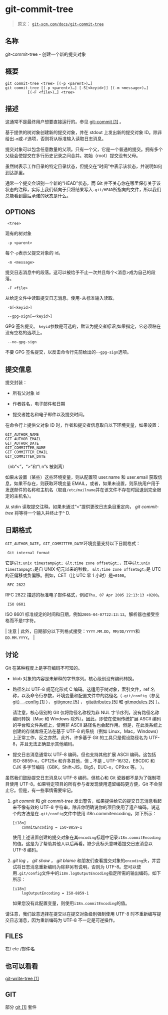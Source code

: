 # git-commit-tree 

> 原文： [`git-scm.com/docs/git-commit-tree`](https://git-scm.com/docs/git-commit-tree)

## 名称

git-commit-tree - 创建一个新的提交对象

## 概要

```
git commit-tree <tree> [(-p <parent>)…​]
git commit-tree [(-p <parent>)…​] [-S[<keyid>]] [(-m <message>)…​]
		  [(-F <file>)…​] <tree>
```

## 描述

这通常不是最终用户想要直接运行的。参见 [git-commit [1]](https://git-scm.com/docs/git-commit) 。

基于提供的树对象创建新的提交对象，并在 stdout 上发出新的提交对象 ID。除非给出`-m`或`-F`选项，否则将从标准输入读取日志消息。

提交对象可以包含任意数量的父项。只有一个父，它是一个普通的提交。拥有多个父级会使提交在多行历史记录之间合并。初始（root）提交没有父母。

虽然树表示工作目录的特定目录状态，但提交在“时间”中表示该状态，并说明如何到达那里。

通常一个提交会识别一个新的“HEAD”状态，而 Git 并不关心你在哪里保存关于该状态的注释，实际上我们倾向于只将结果写入`.git/HEAD`所指向的文件，所以我们总能看到最后承诺的状态是什么。

## OPTIONS

```
 <tree> 
```

现有的树对象

```
 -p <parent> 
```

每个`-p`表示父提交对象的 id。

```
 -m <message> 
```

提交日志消息中的段落。这可以被给予不止一次并且每个&lt;消息&gt;成为自己的段落。

```
 -F <file> 
```

从给定文件中读取提交日志消息。使用`-`从标准输入读取。

```
 -S[<keyid>] 
```

```
 --gpg-sign[=<keyid>] 
```

GPG 签名提交。 `keyid`参数是可选的，默认为提交者标识;如果指定，它必须粘在没有空格的选项上。

```
 --no-gpg-sign 
```

不要 GPG 签名提交，以反击命令行先前给出的`--gpg-sign`选项。

## 提交信息

提交封装：

*   所有父对象 id

*   作者姓名，电子邮件和日期

*   提交者姓名和电子邮件以及提交时间。

在命令行上提供父对象 ID 时，作者和提交者信息取自以下环境变量，如果设置：

```
GIT_AUTHOR_NAME
GIT_AUTHOR_EMAIL
GIT_AUTHOR_DATE
GIT_COMMITTER_NAME
GIT_COMMITTER_EMAIL
GIT_COMMITTER_DATE
```

（nb“&lt;”，“&gt;”和“\ n”s 被剥离）

如果未设置（某些）这些环境变量，则从配置项 user.name 和 user.email 获取信息，如果不存在，则获取环境变量 EMAIL，或者，如果未设置，则系统用户用于发送邮件的名称和主机名（取自`/etc/mailname`并在该文件不存在时回退到完全限定的主机名）。

从 stdin 读取提交注释。如果未通过“&lt;”提供更改日志条目重定向， _git commit-tree_ 将等待一个输入并终止于^ D.

## 日期格式

`GIT_AUTHOR_DATE`，`GIT_COMMITTER_DATE`环境变量支持以下日期格式：

```
 Git internal format 
```

它是`&lt;unix timestamp&gt; &lt;time zone offset&gt;`，其中`&lt;unix timestamp&gt;`是自 UNIX 纪元以来的秒数。 `&lt;time zone offset&gt;`是 UTC 的正偏移或负偏移。例如，CET（比 UTC 早 1 小时）是`+0100`。

```
 RFC 2822 
```

RFC 2822 描述的标准电子邮件格式，例如`Thu, 07 Apr 2005 22:13:13 +0200`。

```
 ISO 8601 
```

ISO 8601 标准规定的时间和日期，例如`2005-04-07T22:13:13`。解析器也接受空格而不是`T`字符。

| 注意 | 此外，日期部分以下列格式接受：`YYYY.MM.DD`，`MM/DD/YYYY`和`DD.MM.YYYY`。 |

## 讨论

Git 在某种程度上是字符编码不可知的。

*   blob 对象的内容是未解释的字节序列。核心级别没有编码转换。

*   路径名以 UTF-8 规范化形式 C 编码。这适用于树对象，索引文件，ref 名称，以及命令行参数，环境变量和配置文件中的路径名（`.git/config`（参见 [git） -config [1]](https://git-scm.com/docs/git-config) ）， [gitignore [5]](https://git-scm.com/docs/gitignore) ， [gitattributes [5]](https://git-scm.com/docs/gitattributes) 和 [gitmodules [5]](https://git-scm.com/docs/gitmodules) ）。

    请注意，核心级别的 Git 仅将路径名称视为非 NUL 字节序列，没有路径名称编码转换（Mac 和 Windows 除外）。因此，即使在使用传统扩展 ASCII 编码的平台和文件系统上，使用非 ASCII 路径名也会起作用。但是，在此类系统上创建的存储库将无法在基于 UTF-8 的系统（例如 Linux，Mac，Windows）上正常工作，反之亦然。此外，许多基于 Git 的工具只是假设路径名为 UTF-8，并且无法正确显示其他编码。

*   提交日志消息通常以 UTF-8 编码，但也支持其他扩展 ASCII 编码。这包括 ISO-8859-x，CP125x 和许多其他，但 _ 不是 _ UTF-16/32，EBCDIC 和 CJK 多字节编码（GBK，Shift-JIS，Big5，EUC-x，CP9xx 等。 ）。

虽然我们鼓励提交日志消息以 UTF-8 编码，但核心和 Git 瓷器都不是为了强制项目使用 UTF-8。如果特定项目的所有参与者发现使用遗留编码更方便，Git 不会禁止它。但是，有一些事情需要牢记。

1.  _git commit_ 和 _git commit-tree_ 发出警告，如果提供给它的提交日志消息看起来不像有效的 UTF-8 字符串，除非你明确说你的项目使用了遗产编码。说这个的方法是在`.git/config`文件中使用 i18n.commitencoding，如下所示：

    ```
    [i18n]
    	commitEncoding = ISO-8859-1
    ```

    使用上述设置创建的提交对象在其`encoding`标题中记录`i18n.commitEncoding`的值。这是为了帮助其他人以后再看。缺少此标头意味着提交日志消息以 UTF-8 编码。

2.  _git log_ ， _git show_ ， _git blame_ 和朋友们查看提交对象的`encoding`头，并尝试将日志消息重新编码为除非另有说明，否则为 UTF-8。您可以使用`.git/config`文件中的`i18n.logOutputEncoding`指定所需的输出编码，如下所示：

    ```
    [i18n]
    	logOutputEncoding = ISO-8859-1
    ```

    如果您没有此配置变量，则使用`i18n.commitEncoding`的值。

请注意，我们故意选择在提交以在提交对象级别强制使用 UTF-8 时不重新编写提交日志消息，因为重新编码为 UTF-8 不一定是可逆操作。

## FILES

在/ etc /邮件名

## 也可以看看

[git-write-tree [1]](https://git-scm.com/docs/git-write-tree)

## GIT

部分 [git [1]](https://git-scm.com/docs/git) 套件